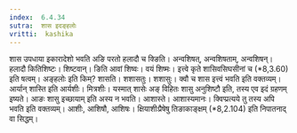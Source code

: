 ```yaml
---
index:  6.4.34
sutra:  शास इदङ्हलोः
vritti:  kashika 
---
```


शास उपधाया इकारादेशो भवति अङि परतो हलादौ च क्ङिति। अन्वशिषत्, अन्वशिषताम्, अन्वशिषन्। हलादौ कितिशिष्टः। शिष्टवान्। ङिति आवां शिष्वः। वयं शिष्मः। इत्त्वे कृते शासिवसिघसीनां च (*8,3.60) इति षत्वम्। अङ्हलोः इति किम्? शासति। शशासतुः। शशासुः। क्वौ च शास इत्त्वं भवति इति वक्तव्यम्। आर्यान् शास्ति इति आर्यशीः। मित्रशीः। यस्मात् शासेः अङ् विहितः शासु अनुशिष्टौ इति, तस्य एव इदं ग्रहणम् इष्यते। आङः शासु इच्छायाम् इति अस्य न भवति। आशास्ते। आशास्यमानः। क्विप्प्रत्यये तु तस्य अपि भवति इति वक्तव्यम्। आशीः, आशिषौ, आशिषः। क्षियाशीःप्रैषेषु तिङाकाङ्क्षम् (*8,2.104) इति निपातनाद् वा सिद्धम्।

